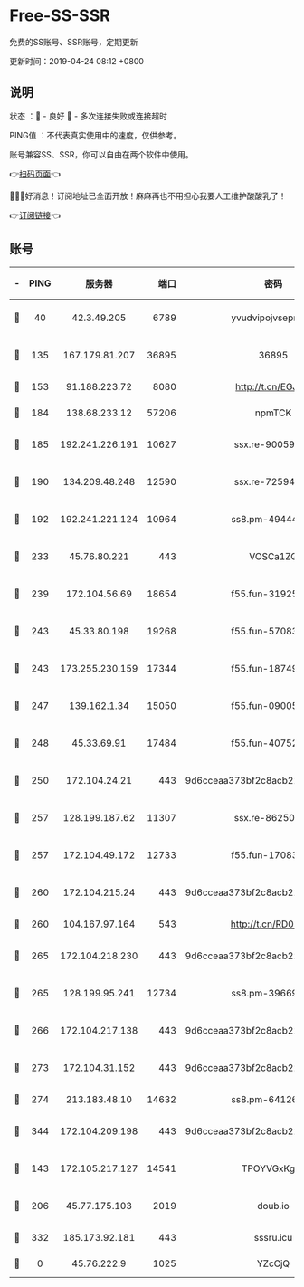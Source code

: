 # Free-SS-SSR

免费的SS账号、SSR账号，定期更新

更新时间：2019-04-24 08:12 +0800

## 说明

状态     ：🙂 - 良好 🙁 - 多次连接失败或连接超时

PING值   ：不代表真实使用中的速度，仅供参考。

账号兼容SS、SSR，你可以自由在两个软件中使用。

👉[扫码页面](https://liesauer.github.io/Free-SS-SSR/)👈

🎉🎉🎉好消息！订阅地址已全面开放！麻麻再也不用担心我要人工维护酸酸乳了！

👉[订阅链接](https://www.liesauer.net/yogurt/subscribe?ACCESS_TOKEN=DAYxR3mMaZAsaqUb)👈

## 账号

|-|PING|服务器|端口|密码|加密方式|区域|
|:----:|:----:|:-----:|-----:|:----:|:----:|:----:|
|🙂|40|42.3.49.205|6789|yvudvipojvseprugib|aes-256-cfb|HK|
|🙂|135|167.179.81.207|36895|36895|aes-256-cfb|JP|
|🙂|153|91.188.223.72|8080|http://t.cn/EGJIyrl|rc4-md5|RU|
|🙂|184|138.68.233.12|57206|npmTCK|rc4-md5|US|
|🙂|185|192.241.226.191|10627|ssx.re-90059396|aes-256-cfb|US|
|🙂|190|134.209.48.248|12590|ssx.re-72594146|aes-256-cfb|US|
|🙂|192|192.241.221.124|10964|ss8.pm-49444902|aes-256-cfb|US|
|🙂|233|45.76.80.221|443|VOSCa1ZG|aes-256-cfb|DE|
|🙂|239|172.104.56.69|18654|f55.fun-31925576|aes-256-cfb|SG|
|🙂|243|45.33.80.198|19268|f55.fun-57083371|aes-256-cfb|US|
|🙂|243|173.255.230.159|17344|f55.fun-18749119|aes-256-cfb|US|
|🙂|247|139.162.1.34|15050|f55.fun-09005497|aes-256-cfb|SG|
|🙂|248|45.33.69.91|17484|f55.fun-40752674|aes-256-cfb|US|
|🙂|250|172.104.24.21|443|9d6cceaa373bf2c8acb22e60b6a58be6|aes-256-cfb|US|
|🙂|257|128.199.187.62|11307|ssx.re-86250492|aes-256-cfb|SG|
|🙂|257|172.104.49.172|12733|f55.fun-17083510|aes-256-cfb|SG|
|🙂|260|172.104.215.24|443|9d6cceaa373bf2c8acb22e60b6a58be6|aes-256-cfb|US|
|🙂|260|104.167.97.164|543|http://t.cn/RD0D7sx|rc4-md5|CA|
|🙂|265|172.104.218.230|443|9d6cceaa373bf2c8acb22e60b6a58be6|aes-256-cfb|US|
|🙂|265|128.199.95.241|12734|ss8.pm-39669499|aes-256-cfb|SG|
|🙂|266|172.104.217.138|443|9d6cceaa373bf2c8acb22e60b6a58be6|aes-256-cfb|US|
|🙂|273|172.104.31.152|443|9d6cceaa373bf2c8acb22e60b6a58be6|aes-256-cfb|US|
|🙂|274|213.183.48.10|14632|ss8.pm-64126752|rc4-md5|RU|
|🙂|344|172.104.209.198|443|9d6cceaa373bf2c8acb22e60b6a58be6|aes-256-cfb|US|
|🙂|143|172.105.217.127|14541|TPOYVGxKglpi|aes-256-cfb|JP|
|🙂|206|45.77.175.103|2019|doub.io|aes-128-ctr|SG|
|🙂|332|185.173.92.181|443|sssru.icu|rc4-md5|RU|
|🙁|0|45.76.222.9|1025|YZcCjQ|rc4-md5|JP|
